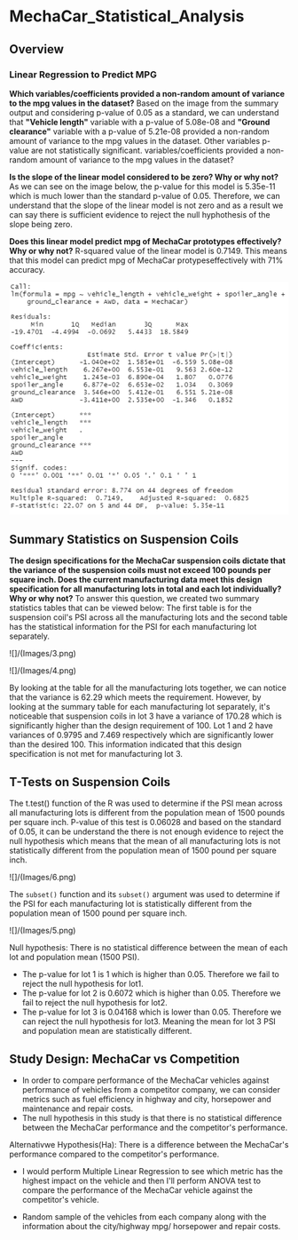 # MechaCar_Statistical_Analysis

## Overview

### Linear Regression to Predict MPG

**Which variables/coefficients provided a non-random amount of variance to the mpg values in the dataset?**
Based on the image from the summary output and considering p-value of 0.05 as a standard, we can understand that **"Vehicle length"** variable with a p-value of 5.08e-08 and **"Ground clearance"** variable with a p-value of 5.21e-08 provided a non-random amount of variance to the mpg values in the dataset. Other variables p-value are not statistically significant.
variables/coefficients provided a non-random amount of variance to the mpg values in the dataset?

**Is the slope of the linear model considered to be zero? Why or why not?**
As we can see on the image below, the p-value for this model is 5.35e-11 which is much lower than the standard p-value of 0.05. Therefore, we can understand that the slope of the linear model is not zero and as a result we can say there is sufficient evidence to reject the null hyphothesis of the slope being zero.

**Does this linear model predict mpg of MechaCar prototypes effectively? Why or why not?**
R-squared value of the linear model is 0.7149. This means that this model can predict mpg of MechaCar protypeseffectively with 71% accuracy.

![](/Images/2.png)

## Summary Statistics on Suspension Coils

**The design specifications for the MechaCar suspension coils dictate that the variance of the suspension coils must not exceed 100 pounds per square inch. Does the current manufacturing data meet this design specification for all manufacturing lots in total and each lot individually? Why or why not?**
To answer this question, we created two summary statistics tables that can be viewed below: 
The first table is for the suspension coil's PSI across all the manufacturing lots and the second table has the statistical information for the PSI for each manufacturing lot separately. 

![]/(Images/3.png)

![]/(Images/4.png)

By looking at the table for all the manufacturing lots together, we can notice that the variance is 62.29 which meets the requirement. However, by looking at the summary table for each manufacturing lot separately, it's noticeable that suspension coils in lot 3 have a variance of 170.28 which is significantly higher than the design requirement of 100. Lot 1 and 2 have variances of 0.9795 and 7.469 respectively which are significantly lower than the desired 100. This information indicated that this design specification is not met for manufacturing lot 3. 


## T-Tests on Suspension Coils

The t.test() function of the R was used to determine if the PSI mean across all manufacturing lots is different from the population mean of 1500 pounds per square inch. P-value of this test is 0.06028 and based on the standard of 0.05, it can be understand the there is not enough evidence to reject the null hypothesis which means that the mean of all manufacturing lots is not statistically different from the population mean of 1500 pound per square inch.

![]/(Images/6.png)

The `subset()` function and its `subset()` argument was used to determine if the PSI for each manufacturing lot is statistically different from the population mean of 1500 pound per square inch.

![]/(Images/5.png)

Null hypothesis: There is no statistical difference between the mean of each lot and population mean (1500 PSI).
- The p-value for lot 1 is 1 which is higher than 0.05. Therefore we fail to reject the null hypothesis for lot1.
- The p-value for lot 2 is 0.6072 which is higher than 0.05. Therefore we fail to reject the null hypothesis for lot2.
- The p-value for lot 3 is 0.04168 which is lower than 0.05. Therefore we can reject the null hypothesis for lot3. Meaning the mean for lot 3 PSI and population mean are statistically different. 

## Study Design: MechaCar vs Competition

- In order to compare performance of the MechaCar vehicles against performance of vehicles from a competitor company, we can consider metrics such as fuel efficiency in highway and city, horsepower and maintenance and repair costs.
- The null hypothesis in this study is that there is no statistical difference between the MechaCar performance and the competitor's performance.

Alternativwe Hypothesis(Ha): There is a difference between the MechaCar's performance compared to the competitor's performance. 

- I would perform Multiple Linear Regression to see which metric has the highest impact on the vehicle and then I'll perform ANOVA test to compare the performance of the MechaCar vehicle against the competitor's vehicle.

- Random sample of the vehicles from each company along with the information about the city/highway mpg/ horsepower and repair costs. 
